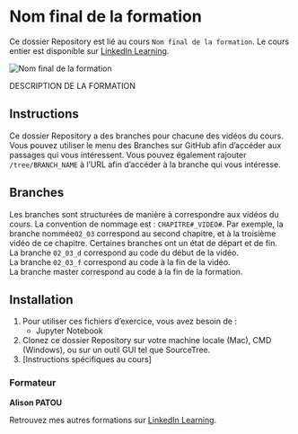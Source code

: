 # Nom final de la formation

Ce dossier Repository est lié au cours `Nom final de la formation`. Le cours entier est disponible sur [LinkedIn Learning][lil-course-url].

![Nom final de la formation][lil-thumbnail-url] 

DESCRIPTION DE LA FORMATION

## Instructions

Ce dossier Repository a des branches pour chacune des vidéos du cours. Vous pouvez utiliser le menu des Branches sur GitHub afin d’accéder aux passages qui vous intéressent. Vous pouvez également rajouter `/tree/BRANCH_NAME` à l’URL afin d’accéder à la branche qui vous intéresse. 

## Branches

Les branches sont structurées de manière à correspondre aux vidéos du cours. La convention de nommage est : `CHAPITRE#_VIDEO#`. Par exemple, la branche nommée`02_03` correspond au second chapitre, et à la troisième vidéo de ce chapitre. Certaines branches ont un état de départ et de fin.  
La branche `02_03_d` correspond au code du début de la vidéo.  
La branche `02_03_f` correspond au code à la fin de la vidéo.  
La branche master correspond au code à la fin de la formation. 

## Installation

1. Pour utiliser ces fichiers d’exercice, vous avez besoin de : 
   - Jupyter Notebook
2. Clonez ce dossier Repository sur votre machine locale (Mac), CMD (Windows), ou sur un outil GUI tel que SourceTree. 
3. [Instructions spécifiques au cours] 


### Formateur

**Alison PATOU** 

 Retrouvez mes autres formations sur [LinkedIn Learning](https://www.linkedin.com/learning/instructors/alison-patou).

[0]: # (Replace these placeholder URLs with actual course URLs)
[lil-course-url]: https://www.linkedin.com
[lil-thumbnail-url]: https:
[lil-URL-trainer]: https://

[1]: # (End of FR-Instruction ###############################################################################################)
